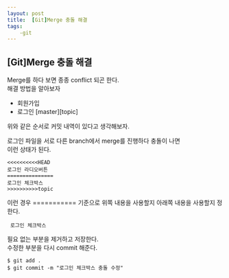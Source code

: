 ```yaml
---
layout: post
title:  [Git]Merge 충돌 해결
tags: 
    -git
---
```


<h2 id="gitmerge-충돌-해결">[Git]Merge 충돌 해결</h2>
<p>Merge를 하다 보면 종종 conflict 되곤 한다.<br>
해결 방법을 알아보자</p>
<ul>
<li>회원가입</li>
<li>로그인  [master][topic]</li>
</ul>
<p>위와 같은 순서로 커밋 내역이 있다고 생각해보자.</p>
<p>로그인 파일을 서로 다른 branch에서 merge를 진행하다 충돌이 나면<br>
이런 상태가 된다.</p>
<pre><code>&lt;&lt;&lt;&lt;&lt;&lt;&lt;&lt;&lt;&lt;HEAD
로그인 라디오버튼
===============
로그인 체크박스 
&gt;&gt;&gt;&gt;&gt;&gt;&gt;&gt;&gt;&gt;topic
</code></pre>
<p>이런 경우 =========== 기준으로 위쪽 내용을 사용할지 아래쪽 내용을 사용할지 정한다.</p>
<pre><code> 로그인 체크박스 
</code></pre>
<p>필요 없는 부분을 제거하고 저장한다.<br>
수정한 부분을 다시 commit 해준다.</p>
<pre><code>$ git add .
$ git commit -m "로그인 체크박스 충돌 수정"
</code></pre>

